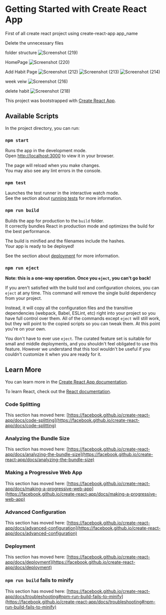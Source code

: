 # Getting Started with Create React App

First of all create react project using create-react-app app_name

Delete the unnecessary files

folder structure
![Screenshot (219)](https://user-images.githubusercontent.com/32057541/203280994-d494a48f-ff5b-42c8-9cc0-70da40158d37.png)


HomePage
![Screenshot (220)](https://user-images.githubusercontent.com/32057541/203281231-ac3f07f5-7ac3-43d9-a115-683ebb836d38.png)


Add Habit Page
![Screenshot (212)](https://user-images.githubusercontent.com/32057541/203281326-f8984082-9e34-410c-82bc-5471c0867d88.png)
![Screenshot (213)](https://user-images.githubusercontent.com/32057541/203281388-2d80b814-46d9-4168-afbd-e447c8fe1f2c.png)
![Screenshot (214)](https://user-images.githubusercontent.com/32057541/203281434-49969f6e-fb5a-45c7-8d27-c48a9286c1d8.png)


week veiw
![Screenshot (216)](https://user-images.githubusercontent.com/32057541/203281512-43a47ef5-074b-4e35-8b7f-74042d521edb.png)

delete habit
![Screenshot (218)](https://user-images.githubusercontent.com/32057541/203281642-68c2874b-4ca4-4926-a219-10a6f22339cb.png)


This project was bootstrapped with [Create React App](https://github.com/facebook/create-react-app).

## Available Scripts

In the project directory, you can run:

### `npm start`

Runs the app in the development mode.\
Open [http://localhost:3000](http://localhost:3000) to view it in your browser.

The page will reload when you make changes.\
You may also see any lint errors in the console.

### `npm test`

Launches the test runner in the interactive watch mode.\
See the section about [running tests](https://facebook.github.io/create-react-app/docs/running-tests) for more information.

### `npm run build`

Builds the app for production to the `build` folder.\
It correctly bundles React in production mode and optimizes the build for the best performance.

The build is minified and the filenames include the hashes.\
Your app is ready to be deployed!

See the section about [deployment](https://facebook.github.io/create-react-app/docs/deployment) for more information.

### `npm run eject`

**Note: this is a one-way operation. Once you `eject`, you can't go back!**

If you aren't satisfied with the build tool and configuration choices, you can `eject` at any time. This command will remove the single build dependency from your project.

Instead, it will copy all the configuration files and the transitive dependencies (webpack, Babel, ESLint, etc) right into your project so you have full control over them. All of the commands except `eject` will still work, but they will point to the copied scripts so you can tweak them. At this point you're on your own.

You don't have to ever use `eject`. The curated feature set is suitable for small and middle deployments, and you shouldn't feel obligated to use this feature. However we understand that this tool wouldn't be useful if you couldn't customize it when you are ready for it.

## Learn More

You can learn more in the [Create React App documentation](https://facebook.github.io/create-react-app/docs/getting-started).

To learn React, check out the [React documentation](https://reactjs.org/).

### Code Splitting

This section has moved here: [https://facebook.github.io/create-react-app/docs/code-splitting](https://facebook.github.io/create-react-app/docs/code-splitting)

### Analyzing the Bundle Size

This section has moved here: [https://facebook.github.io/create-react-app/docs/analyzing-the-bundle-size](https://facebook.github.io/create-react-app/docs/analyzing-the-bundle-size)

### Making a Progressive Web App

This section has moved here: [https://facebook.github.io/create-react-app/docs/making-a-progressive-web-app](https://facebook.github.io/create-react-app/docs/making-a-progressive-web-app)

### Advanced Configuration

This section has moved here: [https://facebook.github.io/create-react-app/docs/advanced-configuration](https://facebook.github.io/create-react-app/docs/advanced-configuration)

### Deployment

This section has moved here: [https://facebook.github.io/create-react-app/docs/deployment](https://facebook.github.io/create-react-app/docs/deployment)

### `npm run build` fails to minify

This section has moved here: [https://facebook.github.io/create-react-app/docs/troubleshooting#npm-run-build-fails-to-minify](https://facebook.github.io/create-react-app/docs/troubleshooting#npm-run-build-fails-to-minify)
